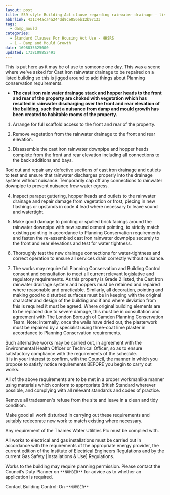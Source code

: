 ```yaml
---
layout: post
title: S59 style Building Act clause regarding rainwater drainage – listed building
abbrlink: 431c44aca4a244dd9ce856eb12b97133
tags:
  - damp_mould
categories:
  - Standard Clauses For Housing Act Use - HHSRS
  - 1 - Damp and Mould Growth
date: 1698835625000
updated: 1738109852491
---
```


This is put here as it may be of use to someone one day. This was a scene where we've asked for Cast Iron rainwater drainage to be repaired on a listed building so this is jigged around to add things about Planning conservation requirements.

- **The cast iron rain water drainage stack and hopper heads to the front and rear of the property are choked with vegetation which has resulted in rainwater discharging over the front and rear elevation of the building, such that a nuisance from damp and mould growth has been created to habitable rooms of the property.**

1. Arrange for full scaffold access to the front and rear of the property.

2. Remove vegetation from the rainwater drainage to the front and rear elevation.

3. Disassemble the cast iron rainwater downpipe and hopper heads complete from the front and rear elevation including all connections to the back additions and bays.

Rod out and repair any defective sections of cast iron drainage and outlets to test and ensure that rainwater discharges properly into the drainage system without nuisance. Temporarily cap off any connections to rainwater downpipe to prevent nuisance frow water egress.

4. Inspect parapet guttering, hopper heads and outlets to the rainwater drainage and repair damage from vegetation or frost, piecing in new flashings or upstands in code 4 lead where necessary to leave sound and watertight.

5. Make good damage to pointing or spalled brick facings around the rainwater downpipe with new sound cement pointing, to strictly match existing pointing in accordance to Planning Conservation requirements and fasten the re-assembled cast iron rainwater downpipe securely to the front and rear elevations and test for water tightness.

6. Thoroughly test the new drainage connections for water-tightness and correct operation to ensure all services drain correctly without nuisance.

7. The works may require full Planning Conservation and Building Control consent and consultation to meet all current relevant legislative and regulatory requirements. As this property is Grade 2 listed, the Cast Iron rainwater drainage system and hoppers must be retained and repaired where reasonable and practicable. Similarly, all decoration, pointing and making good to disturbed surfaces must be in keeping with the original character and design of the building and if and where deviation from this is required it must be agreed. Where original building elements are to be replaced due to severe damage, this must be in consultation and agreement with The London Borough of Camden Planning Conservation Team. Note: Internally, once the walls have dried out, the plasterwork must be repaired by a specialist using three-coat lime plaster in accordance to Planning Conservation requirements.

Such alternative works may be carried out, in agreement with the Environmental Health Officer or Technical Officer, so as to ensure satisfactory compliance with the requirements of the schedule.\
It is in your interest to confirm, with the Council, the manner in which you propose to satisfy notice requirements BEFORE you begin to carry out works.

All of the above requirements are to be met in a proper workmanlike manner using materials which conform to appropriate British Standard wherever possible, and complying with all relevant standards and codes of practice.

Remove all tradesmen's refuse from the site and leave in a clean and tidy condition.

Make good all work disturbed in carrying out these requirements and suitably redecorate new work to match existing where necessary.

Any requirement of the Thames Water Utilities Plc must be complied with.

All works to electrical and gas installations must be carried out in accordance with the requirements of the appropriate energy provider, the current edition of the Institute of Electrical Engineers Regulations and by the current Gas Safety \[Installations & Use] Regulations.

Works to the building may require planning permission. Please contact the Council’s Duty Planner on `**NUMBER**` for advice as to whether an application is required.

Contact Building Control: On `**NUMBER**`

